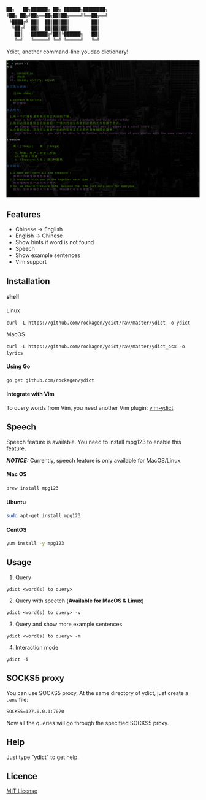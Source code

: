 ```text
██╗   ██╗██████╗ ██╗ ██████╗████████╗
╚██╗ ██╔╝██╔══██╗██║██╔════╝╚══██╔══╝
 ╚████╔╝ ██║  ██║██║██║        ██║   
  ╚██╔╝  ██║  ██║██║██║        ██║   
   ██║   ██████╔╝██║╚██████╗   ██║   
   ╚═╝   ╚═════╝ ╚═╝ ╚═════╝   ╚═╝   
 ```

Ydict, another command-line youdao dictionary!

![](https://raw.githubusercontent.com/rockagen/ydict/master/snapshots/ydict.png)


## Features

* Chinese -> English
* English -> Chinese
* Show hints if word is not found
* Speech
* Show example sentences
* Vim support

## Installation


#### shell

Linux

`curl -L https://github.com/rockagen/ydict/raw/master/ydict -o ydict`

MacOS

`curl -L https://github.com/rockagen/ydict/raw/master/ydict_osx -o lyrics`

#### Using Go

```bash
go get github.com/rockagen/ydict
```

#### Integrate with Vim

To query words from Vim, you need another Vim plugin: [vim-ydict](https://github.com/rockagen/vim-ydict)

## Speech

Speech feature is available. You need to install mpg123 to enable this feature.

___NOTICE:___ Currently, speech feature is only available for MacOS/Linux.

#### Mac OS

```bash
brew install mpg123
```
#### Ubuntu

```bash
sudo apt-get install mpg123
```

#### CentOS

```bash
yum install -y mpg123
```

## Usage

1. Query

```text
ydict <word(s) to query>
```

2. Query with speetch (__Available for MacOS & Linux__)

```text
ydict <word(s) to query> -v
```

3. Query and show more example sentences

```text
ydict <word(s) to query> -m
```

4. Interaction mode

```text
ydict -i
```

## SOCKS5 proxy

You can use SOCKS5 proxy. At the same directory of ydict, just create a ```.env``` file:

```text
SOCKS5=127.0.0.1:7070
```

Now all the queries will go through the specified SOCKS5 proxy.

## Help

Just type "ydict" to get help.
  
## Licence

[MIT License](https://github.com/rockagen/ydict/blob/master/LICENSE)
